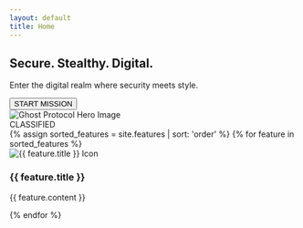 ```yaml
---
layout: default
title: Home
---
```


<!-- Hero Section -->
<section class="hero-section">
  <div class="hero-content">
    <h2 class="hero-title">Secure. Stealthy. Digital.</h2>
    <p class="hero-description">
      Enter the digital realm where security meets style.
    </p>
    <button class="start-mission-btn">START MISSION</button>
  </div>
  <div class="hero-image-container">
    <div class="hero-image-wrapper">
      <img
        src="{{ '/assets/images/hero-image.jpg' | relative_url }}"
        alt="Ghost Protocol Hero Image"
        class="hero-image"
      />
      <div class="classified-label">CLASSIFIED</div>
    </div>
  </div>
</section>

<!-- Features Section -->
<section class="features-section" id="features">
  {% assign sorted_features = site.features | sort: 'order' %}
  {% for feature in sorted_features %}
    <div class="feature-card">
      <img
        src="{{ '/assets/images/' | append: feature.icon | relative_url }}"
        alt="{{ feature.title }} Icon"
        class="feature-icon"
      />
      <h3 class="feature-title">{{ feature.title }}</h3>
      <p class="feature-description">{{ feature.content }}</p>
    </div>
  {% endfor %}
</section>
